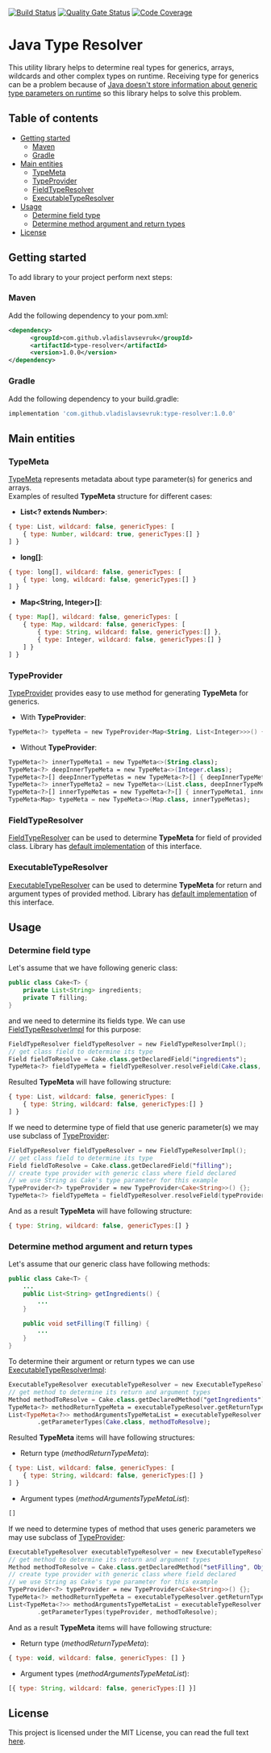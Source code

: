 [![Build Status](https://travis-ci.org/VladislavSevruk/TypeResolver.svg?branch=master)](https://travis-ci.com/VladislavSevruk/TypeResolver)
[![Quality Gate Status](https://sonarcloud.io/api/project_badges/measure?project=VladislavSevruk_TypeResolver&metric=alert_status)](https://sonarcloud.io/dashboard?id=VladislavSevruk_TypeResolver)
[![Code Coverage](https://sonarcloud.io/api/project_badges/measure?project=VladislavSevruk_TypeResolver&metric=coverage)](https://sonarcloud.io/component_measures?id=VladislavSevruk_TypeResolver&metric=coverage)

# Java Type Resolver
This utility library helps to determine real types for generics, arrays, wildcards and other complex types on runtime. 
Receiving type for generics can be a problem because of [Java doesn't store information about generic type parameters 
on runtime](https://docs.oracle.com/javase/tutorial/java/generics/erasure.html) so this library helps to solve this problem.

## Table of contents
* [Getting started](#getting-started)
  * [Maven](#maven)
  * [Gradle](#gradle)
* [Main entities](#main-entities)
  * [TypeMeta](#typemeta)
  * [TypeProvider](#typeprovider)
  * [FieldTypeResolver](#fieldtyperesolver)
  * [ExecutableTypeResolver](#executabletyperesolver)
* [Usage](#usage)
  * [Determine field type](#determine-field-type)
  * [Determine method argument and return types](#determine-method-argument-and-return-types)
* [License](#license)

## Getting started
To add library to your project perform next steps:

### Maven
Add the following dependency to your pom.xml:
```xml
<dependency>
      <groupId>com.github.vladislavsevruk</groupId>
      <artifactId>type-resolver</artifactId>
      <version>1.0.0</version>
</dependency>
```
### Gradle
Add the following dependency to your build.gradle:
```groovy
implementation 'com.github.vladislavsevruk:type-resolver:1.0.0'
```

## Main entities
### TypeMeta
[TypeMeta](src/main/java/com/github/vladislavsevruk/resolver/type/TypeMeta.java) represents metadata about type 
parameter(s) for generics and arrays.  
Examples of resulted __TypeMeta__ structure for different cases:
  - __List&lt;? extends Number&gt;__:
  ```javascript
  { type: List, wildcard: false, genericTypes: [
      { type: Number, wildcard: true, genericTypes:[] }
  ] }
  ```
  - __long[]__:
  ```javascript
  { type: long[], wildcard: false, genericTypes: [
      { type: long, wildcard: false, genericTypes:[] }
  ] }
  ```
  - __Map&lt;String, Integer&gt;[]__:
  ```javascript
  { type: Map[], wildcard: false, genericTypes: [
      { type: Map, wildcard: false, genericTypes: [
          { type: String, wildcard: false, genericTypes:[] },
          { type: Integer, wildcard: false, genericTypes:[] }
      ] }
  ] }
  ```

### TypeProvider
[TypeProvider](src/main/java/com/github/vladislavsevruk/resolver/type/TypeProvider.java) provides easy to use method 
for generating __TypeMeta__ for generics.
  - With __TypeProvider__:
  ```kotlin
  TypeMeta<?> typeMeta = new TypeProvider<Map<String, List<Integer>>>() {}.getTypeMeta();
  ```
  - Without __TypeProvider__:
  ```kotlin
  TypeMeta<?> innerTypeMeta1 = new TypeMeta<>(String.class);
  TypeMeta<?> deepInnerTypeMeta = new TypeMeta<>(Integer.class);
  TypeMeta<?>[] deepInnerTypeMetas = new TypeMeta<?>[] { deepInnerTypeMeta };
  TypeMeta<?> innerTypeMeta2 = new TypeMeta<>(List.class, deepInnerTypeMetas);
  TypeMeta<?>[] innerTypeMetas = new TypeMeta<?>[] { innerTypeMeta1, innerTypeMeta2 };
  TypeMeta<Map> typeMeta = new TypeMeta<>(Map.class, innerTypeMetas);
  ```

### FieldTypeResolver
[FieldTypeResolver](src/main/java/com/github/vladislavsevruk/resolver/resolver/FieldTypeResolver.java) can be used to 
determine __TypeMeta__ for field of provided class. Library has [default implementation](src/main/java/com/github/vladislavsevruk/resolver/resolver/FieldTypeResolverImpl.java) 
of this interface.

### ExecutableTypeResolver
[ExecutableTypeResolver](src/main/java/com/github/vladislavsevruk/resolver/resolver/ExecutableTypeResolver.java) can be 
used to determine __TypeMeta__ for return and argument types of provided method. Library has [default implementation](src/main/java/com/github/vladislavsevruk/resolver/resolver/ExecutableTypeResolverImpl.java) 
of this interface.

## Usage
### Determine field type
Let's assume that we have following generic class:
```java
public class Cake<T> {
    private List<String> ingredients;
    private T filling;
}
```

and we need to determine its fields type. We can use [FieldTypeResolverImpl](src/main/java/com/github/vladislavsevruk/resolver/resolver/FieldTypeResolverImpl.java)
for this purpose:
```kotlin
FieldTypeResolver fieldTypeResolver = new FieldTypeResolverImpl();
// get class field to determine its type
Field fieldToResolve = Cake.class.getDeclaredField("ingredients");
TypeMeta<?> fieldTypeMeta = fieldTypeResolver.resolveField(Cake.class, fieldToResolve);
```

Resulted __TypeMeta__ will have following structure:
```javascript
{ type: List, wildcard: false, genericTypes: [
    { type: String, wildcard: false, genericTypes:[] }
] }
```

If we need to determine type of field that use generic parameter(s) we may use subclass of 
[TypeProvider](src/main/java/com/github/vladislavsevruk/resolver/type/TypeProvider.java):
```kotlin
FieldTypeResolver fieldTypeResolver = new FieldTypeResolverImpl();
// get class field to determine its type
Field fieldToResolve = Cake.class.getDeclaredField("filling");
// create type provider with generic class where field declared
// we use String as Cake's type parameter for this example
TypeProvider<?> typeProvider = new TypeProvider<Cake<String>>() {};
TypeMeta<?> fieldTypeMeta = fieldTypeResolver.resolveField(typeProvider, fieldToResolve);
```

And as a result __TypeMeta__ will have following structure:
```javascript
{ type: String, wildcard: false, genericTypes:[] }
```

### Determine method argument and return types
Let's assume that our generic class have following methods:
```java
public class Cake<T> {
    ...
    public List<String> getIngredients() {
        ...
    }

    public void setFilling(T filling) {
        ...
    }
}
```

To determine their argument or return types we can use [ExecutableTypeResolverImpl](src/main/java/com/github/vladislavsevruk/resolver/resolver/ExecutableTypeResolverImpl.java):
```kotlin
ExecutableTypeResolver executableTypeResolver = new ExecutableTypeResolverImpl();
// get method to determine its return and argument types
Method methodToResolve = Cake.class.getDeclaredMethod("getIngredients");
TypeMeta<?> methodReturnTypeMeta = executableTypeResolver.getReturnType(Cake.class, methodToResolve);
List<TypeMeta<?>> methodArgumentsTypeMetaList = executableTypeResolver
        .getParameterTypes(Cake.class, methodToResolve);
```

Resulted __TypeMeta__ items will have following structures:
  - Return type (_methodReturnTypeMeta_):
  ```javascript
  { type: List, wildcard: false, genericTypes: [
      { type: String, wildcard: false, genericTypes:[] }
  ] }
  ```
  - Argument types (_methodArgumentsTypeMetaList_):
  ```javascript
  []
  ```

If we need to determine types of method that uses generic parameters we may use subclass of 
[TypeProvider](src/main/java/com/github/vladislavsevruk/resolver/type/TypeProvider.java):
```kotlin
ExecutableTypeResolver executableTypeResolver = new ExecutableTypeResolverImpl();
// get method to determine its return and argument types
Method methodToResolve = Cake.class.getDeclaredMethod("setFilling", Object.class);
// create type provider with generic class where field declared
// we use String as Cake's type parameter for this example
TypeProvider<?> typeProvider = new TypeProvider<Cake<String>>() {};
TypeMeta<?> methodReturnTypeMeta = executableTypeResolver.getReturnType(typeProvider, methodToResolve);
List<TypeMeta<?>> methodArgumentsTypeMetaList = executableTypeResolver
        .getParameterTypes(typeProvider, methodToResolve);
```

And as a result __TypeMeta__ items will have following structure:
  - Return type (_methodReturnTypeMeta_):
  ```javascript
  { type: void, wildcard: false, genericTypes: [] }
  ```
  - Argument types (_methodArgumentsTypeMetaList_):
  ```javascript
  [{ type: String, wildcard: false, genericTypes:[] }]
  ```

## License
This project is licensed under the MIT License, you can read the full text [here](LICENSE).
